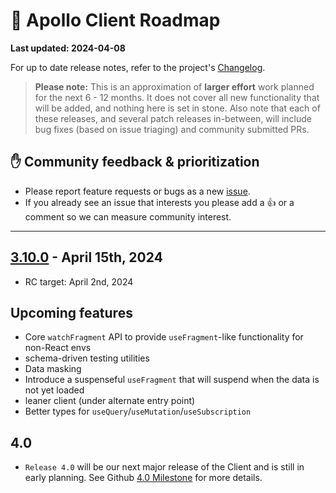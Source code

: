 # 🔮 Apollo Client Roadmap

**Last updated: 2024-04-08**

For up to date release notes, refer to the project's [Changelog](https://github.com/apollographql/apollo-client/blob/main/CHANGELOG.md).

> **Please note:** This is an approximation of **larger effort** work planned for the next 6 - 12 months. It does not cover all new functionality that will be added, and nothing here is set in stone. Also note that each of these releases, and several patch releases in-between, will include bug fixes (based on issue triaging) and community submitted PRs.

## ✋ Community feedback & prioritization

- Please report feature requests or bugs as a new [issue](https://github.com/apollographql/apollo-client/issues/new/choose).
- If you already see an issue that interests you please add a 👍 or a comment so we can measure community interest.

---

## [3.10.0](https://github.com/apollographql/apollo-client/milestone/33) - April 15th, 2024

- RC target: April 2nd, 2024

## Upcoming features

- Core `watchFragment` API to provide `useFragment`-like functionality for non-React envs
- schema-driven testing utilities
- Data masking
- Introduce a suspenseful `useFragment` that will suspend when the data is not yet loaded
- leaner client (under alternate entry point)
- Better types for `useQuery`/`useMutation`/`useSubscription`

## 4.0

- `Release 4.0` will be our next major release of the Client and is still in early planning.  See Github [4.0 Milestone](https://github.com/apollographql/apollo-client/milestone/31) for more details.
